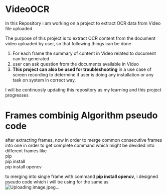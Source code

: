 # VideoOCR
In this Repository i am working on a project to extract OCR data from Video file uploaded

The purpose of this project is to extract OCR content from the document video uploaded by user, so that following things can be done
1. For each frame the summary of content in Video related to document can be generated
2. user can ask question from the documents available in Video
3. **This project can also be used for troubleshooting** in a use case of screen recording to determine if user is doing any installation or any task on system in correct way.

I will be continuosly updating this repository as my learning and this project progresses

# Frames combinig Algorithm pseudo code
after extracting frames, now in order to merge common consecutive frames into one in order to get complete command which might be devided into different frames like <br>
pip  <br>
pip install <br>
pip install opencv <br>

  to merging into single frame with command **pip install opencv**, i designed pseudo code which i will be using for the same as 
![Uploading image.jpeg…]()

  
